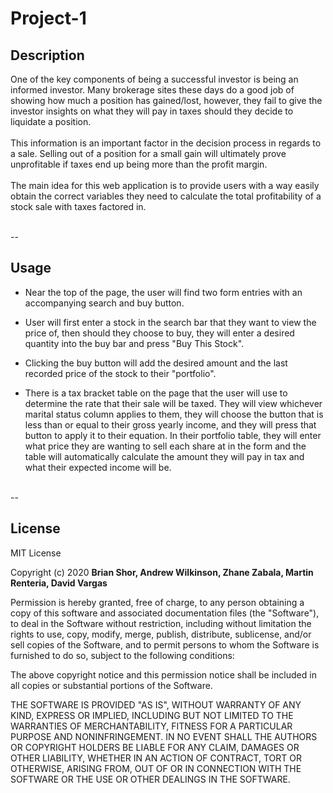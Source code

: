 # Project-1

## **Description**

One of the key components of being a successful investor is being an informed investor. Many brokerage sites these days do a good job of showing how much a position has gained/lost, however, they fail to give the investor insights on what they will pay in taxes should they decide to liquidate a position. <br><br> This information is an important factor in the decision process in regards to a sale. Selling out of a position for a small gain will ultimately prove unprofitable if taxes end up being more than the profit margin. <br><br> The main idea for this web application is to provide users with a way easily obtain the correct variables they need to calculate the total profitability of a stock sale with taxes factored in. 
<br><br>

--

## **Usage** 

* Near the top of the page, the user will find two form entries with an accompanying search and buy button. 

* User will first enter a stock in the search bar that they want to view the price of, then should they choose to buy, they will enter a desired quantity into the buy bar and press "Buy This Stock".

* Clicking the buy button will add the desired amount and the last recorded price of the stock to their "portfolio".

* There is a tax bracket table on the page that the user will use to determine the rate that their sale will be taxed. They will view whichever marital status column applies to them, they will choose the button that is less than or equal to their gross yearly income, and they will press that button to apply it to their equation. In their portfolio table, they will enter what price they are wanting to sell each share at in the form and the table will automatically calculate the amount they will pay in tax and what their expected income will be. <br><br>

--
## **License**

MIT License 

Copyright (c) 2020 **Brian Shor, Andrew Wilkinson, Zhane Zabala, Martin Renteria, David Vargas**

Permission is hereby granted, free of charge, to any person obtaining a copy of this software and associated documentation files (the "Software"), to deal in the Software without restriction, including without limitation the rights to use, copy, modify, merge, publish, distribute, sublicense, and/or sell copies of the Software, and to permit persons to whom the Software is furnished to do so, subject to the following conditions:

The above copyright notice and this permission notice shall be included in all copies or substantial portions of the Software.

THE SOFTWARE IS PROVIDED "AS IS", WITHOUT  WARRANTY OF ANY KIND, EXPRESS OR IMPLIED, INCLUDING BUT NOT LIMITED TO THE WARRANTIES OF MERCHANTABILITY, FITNESS FOR A PARTICULAR PURPOSE AND NONINFRINGEMENT. IN NO EVENT SHALL THE AUTHORS OR COPYRIGHT HOLDERS BE LIABLE FOR ANY CLAIM, DAMAGES OR OTHER LIABILITY, WHETHER IN AN ACTION OF CONTRACT, TORT OR OTHERWISE, ARISING FROM, OUT OF OR IN CONNECTION WITH THE SOFTWARE OR THE USE OR OTHER DEALINGS IN THE SOFTWARE.